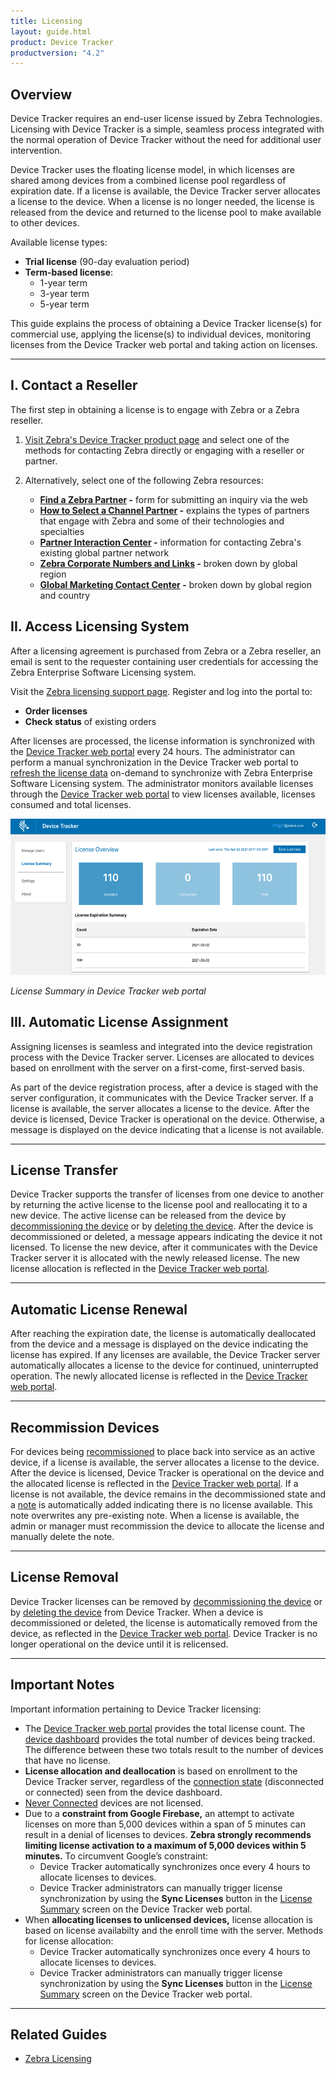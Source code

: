 ```yaml
---
title: Licensing
layout: guide.html
product: Device Tracker
productversion: "4.2"
---
```


## Overview

Device Tracker requires an end-user license issued by Zebra Technologies. Licensing with Device Tracker is a simple, seamless process integrated with the normal operation of Device Tracker without the need for additional user intervention.

Device Tracker uses the floating license model, in which licenses are shared among devices from a combined license pool regardless of expiration date. If a license is available, the Device Tracker server allocates a license to the device. When a license is no longer needed, the license is released from the device and returned to the license pool to make available to other devices.

Available license types:

- **Trial license** (90-day evaluation period)
- **Term-based license**:
  - 1-year term
  - 3-year term
  - 5-year term

This guide explains the process of obtaining a Device Tracker license(s) for commercial use, applying the license(s) to individual devices, monitoring licenses from the Device Tracker web portal and taking action on licenses.

---

## I. Contact a Reseller

The first step in obtaining a license is to engage with Zebra or a Zebra reseller.

1.  [Visit Zebra's Device Tracker product page](https://www.zebra.com/us/en/products/software/mobile-computers/device-tracker.html) and select one of the methods for contacting Zebra directly or engaging with a reseller or partner.
2.  Alternatively, select one of the following Zebra resources:

    - **[Find a Zebra Partner](https://www.zebra.com/us/en/partners/find-a-zebra-partner.html) -** form for submitting an inquiry via the web
    - **[How to Select a Channel Partner](https://www.zebra.com/us/en/partners/find-a-zebra-partner/selecting-the-right-channel-partner.html) -** explains the types of partners that engage with Zebra and some of their technologies and specialties
    - **[Partner Interaction Center](https://www.zebra.com/us/en/partners/partner-interaction-center.html) -** information for contacting Zebra's existing global partner network
    - **[Zebra Corporate Numbers and Links](https://www.zebra.com/us/en/about-zebra/contact-zebra.html) -** broken down by global region
    - **[Global Marketing Contact Center](https://www.zebra.com/us/en/about-zebra/contact-zebra/marketing-contact-center.html) -** broken down by global region and country

## II. Access Licensing System

After a licensing agreement is purchased from Zebra or a Zebra reseller, an email is sent to the requester containing user credentials for accessing the Zebra Enterprise Software Licensing system.

<p>Visit the <a href="https://www.zebra.com/us/en/support-downloads/software-licensing.html">Zebra licensing support page</a>. Register and log into the portal to:</p>

- **Order licenses**
- **Check status** of existing orders

After licenses are processed, the license information <!--from the Zebra license portal--> is synchronized with the <a href="../use/#licenses">Device Tracker web portal</a> every 24 hours. The administrator can perform a manual synchronization in the Device Tracker web portal to <a href="../config/#viewlicenseinformation">refresh the license data</a> on-demand to synchronize with Zebra Enterprise Software Licensing system. The administrator monitors available licenses through the <a href="../use/#licenses">Device Tracker web portal</a> to view licenses available, licenses consumed and total licenses.

<img style="height:250px" src="license.png"/>

_License Summary in Device Tracker web portal_

## III. Automatic License Assignment

Assigning licenses is seamless and integrated into the device registration process with the Device Tracker server. Licenses are allocated to devices based on enrollment with the server on a first-come, first-served basis.

As part of the device registration process, after a device is staged with the server configuration, it communicates with the Device Tracker server. If a license is available, the server allocates a license to the device. After the device is licensed, Device Tracker is operational on the device. Otherwise, a message is displayed on the device indicating that a license is not available.

---

## License Transfer

Device Tracker supports the transfer of licenses from one device to another by returning the active license to the license pool and reallocating it to a new device. The active license can be released from the device by [decommissioning the device](../use/#decommissionrecommissiondevice) or by [deleting the device](../setup/#deletedevice). After the device is decommissioned or deleted, a message appears indicating the device it not licensed. To license the new device, after it communicates with the Device Tracker server it is allocated with the newly released license. The new license allocation is reflected in the <a href="../use/#licenses">Device Tracker web portal</a>.

---

## Automatic License Renewal

After reaching the expiration date, the license is automatically deallocated from the device and a message is displayed on the device indicating the license has expired. If any licenses are available, the Device Tracker server automatically allocates a license to the device for continued, uninterrupted operation. The newly allocated license is reflected in the <a href="../use/#licenses">Device Tracker web portal</a>.

---

## Recommission Devices

<p>For devices being <a href="../use/#recommissionadevice">recommissioned</a> to place back into service as an active device, if a license is available, the server allocates a license to the device. After the device is licensed, Device Tracker is operational on the device and the allocated license is reflected in the <a href="../use/#licenses">Device Tracker web portal</a>. If a license is not available, the device remains in the decommissioned state and a <a  href="../use/#addeditnote">note</a> is automatically added indicating there is no license available. This note overwrites any pre-existing note. When a license is available, the admin or manager must recommission the device to allocate the license and manually delete the note.</p>

---

## License Removal

Device Tracker licenses can be removed by [decommissioning the device](../use/#decommissionrecommissiondevice) or by [deleting the device](../setup/#deletedevice) from Device Tracker. When a device is decommissioned or deleted, the license is automatically removed from the device, as reflected in the <a href="../use/#licenses">Device Tracker web portal</a>. Device Tracker is no longer operational on the device until it is relicensed.

---

## Important Notes

Important information pertaining to Device Tracker licensing:

- The <a href="../use/#licenses">Device Tracker web portal</a> provides the total license count. The <a href="../use/#dashboard">device dashboard</a> provides the total number of devices being tracked. The difference between these two totals result to the number of devices that have no license.
- **License allocation and deallocation** is based on enrollment to the Device Tracker server, regardless of the <a href="../use/#dashboard">connection state</a> (disconnected or connected) seen from the device dashboard.
- [Never Connected](../use/#dashboard) devices are not licensed.
- Due to a **constraint from Google Firebase,** an attempt to activate licenses on more than 5,000 devices within a span of 5 minutes can result in a denial of licenses to devices. **Zebra strongly recommends limiting license activation to a maximum of 5,000 devices within 5 minutes.** To circumvent Google’s constraint:
  - Device Tracker automatically synchronizes once every 4 hours to allocate licenses to devices.
  - Device Tracker administrators can manually trigger license synchronization by using the **Sync Licenses** button in the [License Summary](../config/#viewlicenseinformation) screen on the Device Tracker web portal.
- When **allocating licenses to unlicensed devices,** license allocation is based on license availabilty and the enroll time with the server. Methods for license allocation:
  - Device Tracker automatically synchronizes once every 4 hours to allocate licenses to devices.
  - Device Tracker administrators can manually trigger license synchronization by using the **Sync Licenses** button in the [License Summary](../config/#viewlicenseinformation) screen on the Device Tracker web portal.

---

## Related Guides

- [Zebra Licensing](https://www.zebra.com/us/en/support-downloads/software-licensing.html)
